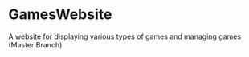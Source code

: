 # GamesWebsite
A website for displaying various types of games and managing games (Master Branch)


